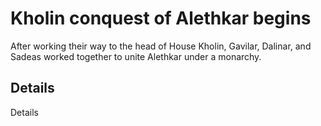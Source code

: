 # Kholin conquest of Alethkar begins
After working their way to the head of House Kholin, Gavilar, Dalinar, and Sadeas worked together to unite Alethkar under a monarchy.

## Details
Details
